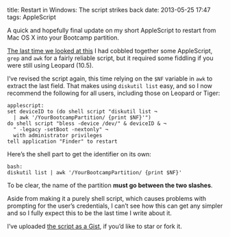title: Restart in Windows: The script strikes back
date: 2013-05-25 17:47
tags: AppleScript

A quick and hopefully final update on my short AppleScript to restart from Mac OS X into your Bootcamp partition.

[The last time we looked at this][1] I had cobbled together some AppleScript, `grep` and `awk` for a fairly reliable script, but it required some fiddling if you were still using Leopard (10.5).

I’ve revised the script again, this time relying on the `$NF` variable in `awk` to extract the last field. That makes using `diskutil list` easy, and so I now recommend the following for all users, including those on Leopard or Tiger:

    applescript:
    set deviceID to (do shell script "diskutil list ¬
      | awk '/YourBootcampPartition/ {print $NF}'")
    do shell script "bless -device /dev/" & deviceID & ¬
      " -legacy -setBoot -nextonly" ¬
      with administrator privileges
    tell application "Finder" to restart

[1]: http://robjwells.com/post/33015505284/restart-in-windows-revenge-of-the-script

Here’s the shell part to get the identifier on its own:

    bash:
    diskutil list | awk '/YourBootcampPartition/ {print $NF}'

To be clear, the name of the partition **must go between the two slashes**.

Aside from making it a purely shell script, which causes problems with prompting for the user’s credentials, I can’t see how this can get any simpler and so I fully expect this to be the last time I write about it.

I’ve uploaded [the script as a Gist][2], if you’d like to star or fork it.

[2]: https://gist.github.com/robjwells/3681949
